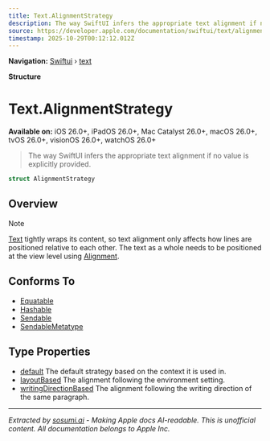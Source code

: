 ```yaml
---
title: Text.AlignmentStrategy
description: The way SwiftUI infers the appropriate text alignment if no value is explicitly provided.
source: https://developer.apple.com/documentation/swiftui/text/alignmentstrategy
timestamp: 2025-10-29T00:12:12.012Z
---
```


**Navigation:** [Swiftui](/documentation/swiftui) › [text](/documentation/swiftui/text)

**Structure**

# Text.AlignmentStrategy

**Available on:** iOS 26.0+, iPadOS 26.0+, Mac Catalyst 26.0+, macOS 26.0+, tvOS 26.0+, visionOS 26.0+, watchOS 26.0+

> The way SwiftUI infers the appropriate text alignment if no value is explicitly provided.

```swift
struct AlignmentStrategy
```

## Overview

> [!NOTE]
> [Text](/documentation/swiftui/text) tightly wraps its content, so text alignment only affects how lines are positioned relative to each other. The text as a whole needs to be positioned at the view level using [Alignment](/documentation/swiftui/alignment).

## Conforms To

- [Equatable](/documentation/Swift/Equatable)
- [Hashable](/documentation/Swift/Hashable)
- [Sendable](/documentation/Swift/Sendable)
- [SendableMetatype](/documentation/Swift/SendableMetatype)

## Type Properties

- [default](/documentation/swiftui/text/alignmentstrategy/default) The default strategy based on the context it is used in.
- [layoutBased](/documentation/swiftui/text/alignmentstrategy/layoutbased) The alignment following the environment setting.
- [writingDirectionBased](/documentation/swiftui/text/alignmentstrategy/writingdirectionbased) The alignment following the writing direction of the same paragraph.

---

*Extracted by [sosumi.ai](https://sosumi.ai) - Making Apple docs AI-readable.*
*This is unofficial content. All documentation belongs to Apple Inc.*
